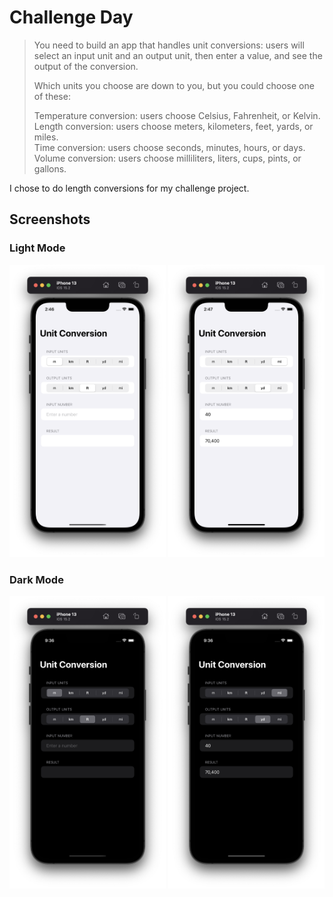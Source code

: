 # Challenge Day

>You need to build an app that handles unit conversions: users will select an input unit and an output unit, then enter a value, and see the output of the conversion.
>
>Which units you choose are down to you, but you could choose one of these:
>
>Temperature conversion: users choose Celsius, Fahrenheit, or Kelvin.<br>
>Length conversion: users choose meters, kilometers, feet, yards, or miles.<br>
>Time conversion: users choose seconds, minutes, hours, or days.<br>
>Volume conversion: users choose milliliters, liters, cups, pints, or gallons.

I chose to do length conversions for my challenge project.

## Screenshots

### Light Mode

<div>
  <img src="Screenshots/Light/Light_01.png" width="250">
  <img src="Screenshots/Light/Light_02.png" width="250">
</div>

### Dark Mode

<div>
  <img src="Screenshots/Dark/Dark_01.png" width="250">
  <img src="Screenshots/Dark/Dark_02.png" width="250">
</div>
